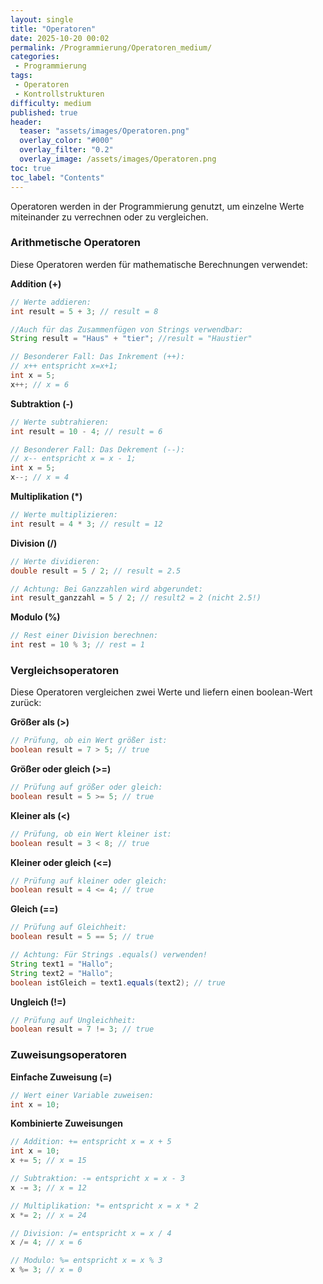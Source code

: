 ```yaml
---
layout: single
title: "Operatoren"
date: 2025-10-20 00:02
permalink: /Programmierung/Operatoren_medium/
categories:
 - Programmierung
tags:
 - Operatoren
 - Kontrollstrukturen
difficulty: medium
published: true
header:
  teaser: "assets/images/Operatoren.png"
  overlay_color: "#000"
  overlay_filter: "0.2"
  overlay_image: /assets/images/Operatoren.png
toc: true
toc_label: "Contents"
---
```


Operatoren werden in der Programmierung genutzt, um einzelne Werte miteinander zu verrechnen oder zu vergleichen. 

### Arithmetische Operatoren

Diese Operatoren werden für mathematische Berechnungen verwendet:

**Addition (+)**
```java
// Werte addieren:
int result = 5 + 3; // result = 8

//Auch für das Zusammenfügen von Strings verwendbar:
String result = "Haus" + "tier"; //result = "Haustier"

// Besonderer Fall: Das Inkrement (++):
// x++ entspricht x=x+1;
int x = 5;
x++; // x = 6
```

**Subtraktion (-)**
```java
// Werte subtrahieren:
int result = 10 - 4; // result = 6

// Besonderer Fall: Das Dekrement (--):
// x-- entspricht x = x - 1;
int x = 5;
x--; // x = 4
```

**Multiplikation (*)**
```java
// Werte multiplizieren:
int result = 4 * 3; // result = 12
```

**Division (/)**
```java
// Werte dividieren:
double result = 5 / 2; // result = 2.5

// Achtung: Bei Ganzzahlen wird abgerundet:
int result_ganzzahl = 5 / 2; // result2 = 2 (nicht 2.5!)
```

**Modulo (%)**
```java
// Rest einer Division berechnen:
int rest = 10 % 3; // rest = 1
```

### Vergleichsoperatoren
Diese Operatoren vergleichen zwei Werte und liefern einen boolean-Wert zurück:

**Größer als (>)**
```java
// Prüfung, ob ein Wert größer ist:
boolean result = 7 > 5; // true
```

**Größer oder gleich (>=)**
```java
// Prüfung auf größer oder gleich:
boolean result = 5 >= 5; // true
```

**Kleiner als (<)**
```java
// Prüfung, ob ein Wert kleiner ist:
boolean result = 3 < 8; // true
```

**Kleiner oder gleich (<=)**
```java
// Prüfung auf kleiner oder gleich:
boolean result = 4 <= 4; // true
```

**Gleich (==)**
```java
// Prüfung auf Gleichheit:
boolean result = 5 == 5; // true

// Achtung: Für Strings .equals() verwenden!
String text1 = "Hallo";
String text2 = "Hallo";
boolean istGleich = text1.equals(text2); // true
```

**Ungleich (!=)**
```java
// Prüfung auf Ungleichheit:
boolean result = 7 != 3; // true
```

### Zuweisungsoperatoren

**Einfache Zuweisung (=)**
```java
// Wert einer Variable zuweisen:
int x = 10;
```

**Kombinierte Zuweisungen**
```java
// Addition: += entspricht x = x + 5
int x = 10;
x += 5; // x = 15

// Subtraktion: -= entspricht x = x - 3
x -= 3; // x = 12

// Multiplikation: *= entspricht x = x * 2
x *= 2; // x = 24

// Division: /= entspricht x = x / 4
x /= 4; // x = 6

// Modulo: %= entspricht x = x % 3
x %= 3; // x = 0
```